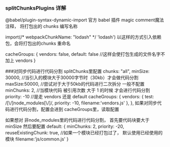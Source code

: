 ### splitChunksPlugins 详解

@babel/plugin-syntax-dynamic-import 官方 babel 插件
magic comment魔法注释， 将打包出的 chunks 编写名称

import(/* webpackChunkName: "lodash" */ 'lodash') 以这样的方式引入依赖包，会将打包出的chunks 重命名

cacheGroups: {
    vendors: false,
    default: false //这样会使打包生成的文件名字不加上 vendors
}

###对同步代码进行代码分割
splitChunks里配置
chunks: "all",
minSize: 30000, //当引入的模块大于30000字节时（30kb）才会做代码分割
maxSize:50000, //尝试对于大于50kb的代码进行二次拆分 一般不配置
minChunks: 2, //当模块代码 被引用次数 大于 1 的时候 才会进行代码分割
priority: -10 //是走 vendors 还是 default
cacheGroups: {
    vendors:  {
        test: /[\\/]node_modules[\\/]/,
        priority: -10,
        filename:'vendors.js'
        },
},
如果对同步代码进行代码分割，配置会进到 cacheGroups里，读取配置

如果想对 非node_modules里的代码进行代码分割， 首先要代码块要大于 minSize 然后要配置
default:  {
    minChunks: 2,
    priority: -20,
    reuseExistingChunk: true,  //如果一个模块已经打包过了， 默认使用已经使用的模块
    filename:'js/common.js'
}
